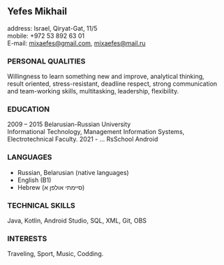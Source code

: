 ## Yefes Mikhail
address: Israel, Qiryat-Gat, 11/5  
mobile: +972 53 892 63 01  
E-mail: mixaefes@gmail.com, mixaefes@mail.ru
### PERSONAL QUALITIES
Willingness to learn something new and improve, analytical thinking,  
result oriented, stress-resistant, deadline respect, strong communication  
and team-working skills, multitasking, leadership, flexibility.
### EDUCATION
2009 – 2015 Belarusian-Russian University  
Informational Technology, Management Information Systems, Electrotechnical Faculty.
2021 - ... RsSchool Android
### LANGUAGES
* Russian, Belarusian (native languages)  
* English (B1) 
* Hebrew (סיימתי אולפן א)
### TECHNICAL SKILLS   
Java, Kotlin, Android Studio, SQL, XML, Git, OBS
### INTERESTS    
Traveling, Sport, Music, Codding.
